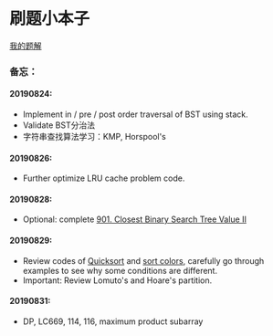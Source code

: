 # 刷题小本子

[我的题解](Problems/Problems)

### 备忘：

#### 20190824:

* Implement in / pre / post order traversal of BST using stack.
* Validate BST分治法
* 字符串查找算法学习：KMP, Horspool's

#### 20190826:

- Further optimize LRU cache problem code.

#### 20190828:

- Optional: complete [901. Closest Binary Search Tree Value II](https://www.lintcode.com/problem/closest-binary-search-tree-value-ii/description)

#### 20190829:

- Review codes of [Quicksort](https://www.lintcode.com/problem/sort-integers-ii/description) and [sort colors](https://www.lintcode.com/problem/sort-colors-ii/description), carefully go through examples to see why some conditions are different.
- Important: Review Lomuto's and Hoare's partition.

#### 20190831:

- DP, LC669, 114, 116, maximum product subarray

